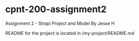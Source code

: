 # cpnt-200-assignment2
Assignment 2 - Strapi Project and Model
By Jesse H

README for the project is located in /my-project/README.md
